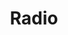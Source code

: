 ---
title: Radio
tags: ["radio", "selected", "option", "choice", "button", "select", "pick"]
icon: radio
svg: '<svg xmlns="http://www.w3.org/2000/svg" width="24" height="24" fill="none" viewBox="0 0 24 24" stroke-width="1.5" stroke-linecap="round" stroke-linejoin="round" stroke="currentColor"><path d="M12 13.5a1.5 1.5 0 1 0 0-3 1.5 1.5 0 0 0 0 3Zm-3.449 2.205a5.234 5.234 0 0 1-1.148-1.7 5.191 5.191 0 0 1 1.148-5.71M18.07 5.5a9.148 9.148 0 0 1 2.719 6.5 9.148 9.148 0 0 1-2.72 6.5M15.24 8.295a5.232 5.232 0 0 1 1.148 1.7 5.192 5.192 0 0 1-1.148 5.71M5.512 18.5A9.148 9.148 0 0 1 2.793 12c0-2.438.978-4.776 2.72-6.5"/></svg>'
---